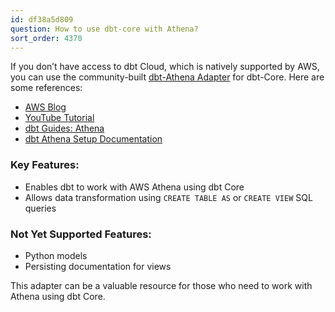 ```yaml
---
id: df38a5d809
question: How to use dbt-core with Athena?
sort_order: 4370
---
```


If you don’t have access to dbt Cloud, which is natively supported by AWS, you can use the community-built [dbt-Athena Adapter](https://dbt-athena.github.io/) for dbt-Core. Here are some references:

- [AWS Blog](https://aws.amazon.com/blogs/big-data/from-data-lakes-to-insights-dbt-adapter-for-amazon-athena-now-supported-in-dbt-cloud/)
- [YouTube Tutorial](https://youtu.be/JEizJAaaBkg?si=niTYdWoeiyC_w3h7)
- [dbt Guides: Athena](https://docs.getdbt.com/guides/athena?step=1)
- [dbt Athena Setup Documentation](https://docs.getdbt.com/docs/core/connect-data-platform/athena-setup)

### Key Features:

- Enables dbt to work with AWS Athena using dbt Core
- Allows data transformation using `CREATE TABLE AS` or `CREATE VIEW` SQL queries

### Not Yet Supported Features:

- Python models
- Persisting documentation for views

This adapter can be a valuable resource for those who need to work with Athena using dbt Core.
